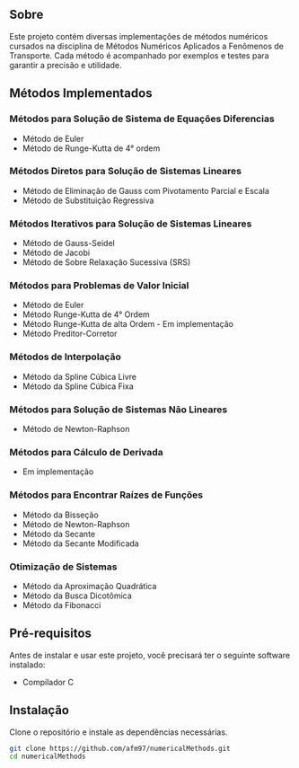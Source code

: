 ## Sobre

Este projeto contém diversas implementações de métodos numéricos cursados na disciplina de Métodos Numéricos Aplicados a Fenômenos de Transporte. Cada método é acompanhado por exemplos e testes para garantir a precisão e utilidade.

## Métodos Implementados

### Métodos para Solução de Sistema de Equações Diferencias

- Método de Euler
- Método de Runge-Kutta de 4° ordem

### Métodos Diretos para Solução de Sistemas Lineares

- Método de Eliminação de Gauss com Pivotamento Parcial e Escala
- Método de Substituição Regressiva

### Métodos Iterativos para Solução de Sistemas Lineares

- Método de Gauss-Seidel
- Método de Jacobi
- Método de Sobre Relaxação Sucessiva (SRS)

### Métodos para Problemas de Valor Inicial

- Método de Euler
- Método Runge-Kutta de 4° Ordem
- Método Runge-Kutta de alta Ordem - Em implementação
- Método Preditor-Corretor

### Métodos de Interpolação

- Método da Spline Cúbica Livre
- Método da Spline Cúbica Fixa

### Métodos para Solução de Sistemas Não Lineares

- Método de Newton-Raphson

### Métodos para Cálculo de Derivada

- Em implementação

### Métodos para Encontrar Raízes de Funções

- Método da Bisseção
- Método de Newton-Raphson
- Método da Secante
- Método da Secante Modificada

### Otimização de Sistemas

- Método da Aproximação Quadrática
- Método da Busca Dicotômica
- Método da Fibonacci

## Pré-requisitos

Antes de instalar e usar este projeto, você precisará ter o seguinte software instalado:

- Compilador C

## Instalação

Clone o repositório e instale as dependências necessárias.

```sh
git clone https://github.com/afm97/numericalMethods.git
cd numericalMethods
